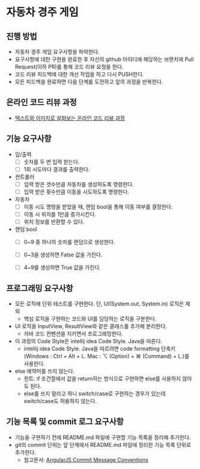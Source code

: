 # 자동차 경주 게임
## 진행 방법
* 자동차 경주 게임 요구사항을 파악한다.
* 요구사항에 대한 구현을 완료한 후 자신의 github 아이디에 해당하는 브랜치에 Pull Request(이하 PR)를 통해 코드 리뷰 요청을 한다.
* 코드 리뷰 피드백에 대한 개선 작업을 하고 다시 PUSH한다.
* 모든 피드백을 완료하면 다음 단계를 도전하고 앞의 과정을 반복한다.

## 온라인 코드 리뷰 과정
* [텍스트와 이미지로 살펴보는 온라인 코드 리뷰 과정](https://github.com/next-step/nextstep-docs/tree/master/codereview)

## 기능 요구사항
* 입/출력
  + [ ] 숫자를 두 번 입력 받는다.
  + [ ] 1회 시도마다 결과를 출력한다.
* 컨트롤러
  + [ ] 입력 받은 갯수만큼 자동차를 생성하도록 명령한다.
  + [ ] 입력 받은 횟수만큼 이동을 시도하도록 명령한다.
* 자동차
  + [ ] 이동 시도 명령을 받았을 때, 랜덤 bool을 통해 이동 여부를 결정한다. 
  + [ ] 이동 시 위치를 1만큼 증가시킨다.
  + [ ] 위치 정보를 반환할 수 있다.
* 랜덤 bool
  + [ ] 0~9 중 하나의 숫자를 랜덤으로 생성한다.
  + [ ] 0~3을 생성하면 False 값을 가진다.
  + [ ] 4~9를 생성하면 True 값을 가진다.


## 프로그래밍 요구사항
* 모든 로직에 단위 테스트를 구현한다. 단, UI(System.out, System.in) 로직은 제외
  + 핵심 로직을 구현하는 코드와 UI를 담당하는 로직을 구분한다.
* UI 로직을 InputView, ResultView와 같은 클래스를 추가해 분리한다.
  + 자바 코드 컨벤션을 지키면서 프로그래밍한다.
* 이 과정의 Code Style은 intellij idea Code Style. Java을 따른다.
  + intellij idea Code Style. Java을 따르려면 code formatting 단축키(Windows : Ctrl + Alt + L. Mac : ⌥ (Option) + ⌘ (Command) + L.)를 사용한다.
* else 예약어를 쓰지 않는다.
  + 힌트: if 조건절에서 값을 return하는 방식으로 구현하면 else를 사용하지 않아도 된다.
  + else를 쓰지 말라고 하니 switch/case로 구현하는 경우가 있는데 switch/case도 허용하지 않는다.

## 기능 목록 및 commit 로그 요구사항
* 기능을 구현하기 전에 README.md 파일에 구현할 기능 목록을 정리해 추가한다.
* git의 commit 단위는 앞 단계에서 README.md 파일에 정리한 기능 목록 단위로 추가한다.
  + 참고문서: [AngularJS Commit Message Conventions](https://gist.github.com/stephenparish/9941e89d80e2bc58a153)
